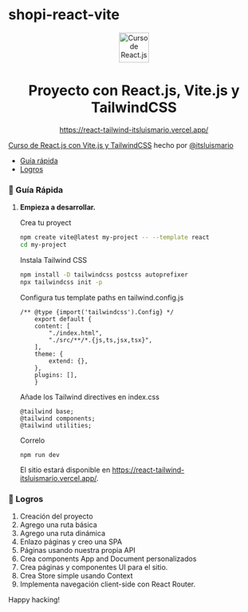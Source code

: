 # shopi-react-vite

<p align="center">
  <a href="https://platzi.com/cursos/react-vite-tailwindcss/" target="_blank">
    <img alt="Curso de React.js con Vite.js y TailwindCSS.js" src="https://static.platzi.com/cdn-cgi/image/width=1024,quality=50,format=auto/media/achievements/badge-curso-react-vite-8cd23e27-eebb-4dcc-aeb7-cc83924080eb.png" width="60" />
  </a>
</p>
<h1 align="center">
  Proyecto con React.js, Vite.js y TailwindCSS
</h1>
<p align="center">
  <a href="https://react-tailwind-itsluismario.vercel.app/" target="_blank">
    https://react-tailwind-itsluismario.vercel.app/
  </a>
</p>

[Curso de React.js con Vite.js y TailwindCSS](https://platzi.com/cursos/react-vite-tailwindcss/) hecho por [@itsluismario](https://twitter.com/itsluismario) 

* [Guía rápida](#-gu%C3%ADa-rápida)
* [Logros](#-logros)

### 🤖 Guía Rápida

1.  **Empieza a desarrollar.**

    Crea tu proyect    

    ```sh
    npm create vite@latest my-project -- --template react
    cd my-project   
    ```

    Instala Tailwind CSS

    ```sh
    npm install -D tailwindcss postcss autoprefixer
    npx tailwindcss init -p
    ```

    Configura tus template paths en tailwind.config.js

    ```
    /** @type {import('tailwindcss').Config} */
        export default {
        content: [
            "./index.html",
            "./src/**/*.{js,ts,jsx,tsx}",
        ],
        theme: {
            extend: {},
        },
        plugins: [],
        }
    ```

    Añade los Tailwind directives en index.css

    ```
    @tailwind base;
    @tailwind components;
    @tailwind utilities;
    ```

    Correlo

    ```
    npm run dev
    ```

    El sitio estará disponible en https://react-tailwind-itsluismario.vercel.app/.


### 🚀 Logros

1. Creación del proyecto
2. Agrego una ruta básica
3. Agrego una ruta dinámica
4. Enlazo páginas y creo una SPA
5. Páginas usando nuestra propia API
6. Crea components App and Document personalizados
7. Crea páginas y componentes UI para el sitio.
9. Crea Store simple usando Context
10. Implementa navegación client-side con React Router.

Happy hacking!
